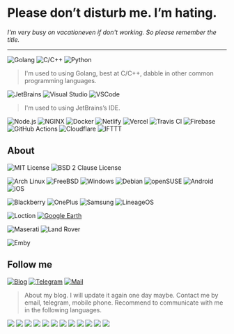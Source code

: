 
# Please don’t disturb me. I’m hating.

*I'm very busy on vacationeven if don't working. So please remember the title.*

---

![Golang](https://img.shields.io/badge/-Golang-00ADD8?style=flat-square&logo=Go&logoColor=fff&labelColor=00acd7) ![C/C++](https://img.shields.io/badge/-C%2fC%2b%2b-00599C?style=flat-square&logo=C%2b%2b&logoColor=fff&labelColor=00599C) ![Python](https://img.shields.io/badge/-Python-3776AB?style=flat-square&logo=Python&logoColor=fff&labelColor=3776AB)
> I'm used to using Golang, best at C/C++, dabble in other common programming languages.

![JetBrains](https://img.shields.io/badge/-JetBrains-000?style=flat-square&logo=JetBrains&logoColor=fff&labelColor=000) ![Visual Studio](https://img.shields.io/badge/-Visual%20Studio-5C2D91?style=flat-square&logo=Visual%20Studio&logoColor=fff&labelColor=5C2D91) ![VSCode](https://img.shields.io/badge/-VSCode-007ACC?style=flat-square&logo=Visual%20Studio%20Code&logoColor=fff&labelColor=007ACC) 
> I'm used to using JetBrains’s IDE.

![Node.js](https://img.shields.io/badge/-Node.js-339933?style=flat-square&logo=Node.js&logoColor=fff&labelColor=339933) ![NGINX](https://img.shields.io/badge/-NGINX-269539?style=flat-square&logo=NGINX&logoColor=fff&labelColor=269539) ![Docker](https://img.shields.io/badge/-Docker-2496ED?style=flat-square&logo=Docker&logoColor=fff&labelColor=2496ED) ![Netlify](https://img.shields.io/badge/-Netlify-00C7B7?style=flat-square&logo=Netlify&logoColor=fff&labelColor=00c7b7) ![Vercel](https://img.shields.io/badge/-Vercel-111111?style=flat-square&logo=Vercel&logoColor=fff&labelColor=111111) ![Travis CI](https://img.shields.io/badge/-Travis%20CI-3EAAAF?style=flat-square&logo=Travis%20CI&logoColor=fff&labelColor=3eaaaf) ![Firebase](https://img.shields.io/badge/-Firebase-FFCA28?style=flat-square&logo=Firebase&logoColor=fff&labelColor=ffca28)  ![GitHub Actions](https://img.shields.io/badge/-GitHub%20Actions-2088FF?style=flat-square&logo=GitHub%20Actions&logoColor=fff&labelColor=2088FF) ![Cloudflare](https://img.shields.io/badge/-Cloudflare-F38020?style=flat-square&logo=Cloudflare&logoColor=fff&labelColor=f38020) ![IFTTT](https://img.shields.io/badge/-IFTTT-000?style=flat-square&logo=IFTTT&logoColor=fff&labelColor=000)

About
---
![MIT License](https://img.shields.io/badge/-MIT%20License-3DA639?style=flat-square&logo=Open%20Source%20Initiative&logoColor=fff&labelColor=3DA639) ![BSD 2 Clause License](https://img.shields.io/badge/-BSD%202%20Clause%20License-3DA639?style=flat-square&logo=Open%20Source%20Initiative&logoColor=fff&labelColor=3DA639)

![Arch Linux](https://img.shields.io/badge/-Arch%20Linux-1793D1?style=flat-square&logo=Arch%20Linux&logoColor=fff&labelColor=1793D1) ![FreeBSD](https://img.shields.io/badge/-FreeBSD-AB2B28?style=flat-square&logo=FreeBSD&logoColor=fff&labelColor=AB2B28) ![Windows](https://img.shields.io/badge/-Windows-0078D6?style=flat-square&logo=Windows&logoColor=fff&labelColor=0078D6) ![Debian](https://img.shields.io/badge/-Debian-A81D33?style=flat-square&logo=Debian&logoColor=fff&labelColor=A81D33) ![openSUSE](https://img.shields.io/badge/-openSUSE-73BA25?style=flat-square&logo=openSUSE&logoColor=fff&labelColor=73BA25) ![Android](https://img.shields.io/badge/-Android-3DDC84?style=flat-square&logo=Android&logoColor=fff&labelColor=3DDC84) ![iOS](https://img.shields.io/badge/-iPhone-888888?style=flat-square&logo=iOS&logoColor=fff&labelColor=888888)

![Blackberry](https://img.shields.io/badge/-Blackberry-000?style=flat-square&logo=Blackberry&logoColor=fff&labelColor=000) ![OnePlus](https://img.shields.io/badge/-OnePlus-F5010C?style=flat-square&logo=OnePlus&logoColor=fff&labelColor=F5010C) ![Samsung](https://img.shields.io/badge/-Samsung-1428A0?style=flat-square&logo=Samsung&logoColor=fff&labelColor=1428A0) ![LineageOS](https://img.shields.io/badge/-LineageOS-167C80?style=flat-square&logo=LineageOS&logoColor=fff&labelColor=167C80)

![Loction](https://img.shields.io/badge/-Hong%20Kong-4285F4?style=flat-square&logo=Google%20Maps&logoColor=fff&labelColor=4285F4) [![Google Earth](https://img.shields.io/badge/-Google%20Earth-4285F4?style=flat-square&logo=Google%20Earth&logoColor=fff&labelColor=4285F4)](https://earth.google.com/web/@22.23633099,114.19688325,4.11504147a,1321.36142923d,35y,357.66906762h,0t,0r)

![Maserati](https://img.shields.io/badge/-Maserati%20Grancabrio%20MC-0C2340?style=flat-square&logo=Maserati&logoColor=fff&labelColor=0C2340) ![Land Rover](https://img.shields.io/badge/-Range%20Rover%20SV%20Coupe-F38020?style=flat-square&logo=Land%20Rover&logoColor=fff&labelColor=f38020)

![Emby](https://img.shields.io/badge/-Emby-52B54B?style=flat-square&logo=Emby&logoColor=fff&labelColor=52B54B)

Follow me
---
[![Blog](https://img.shields.io/badge/-https://blog.hanxv.com-0e83cd?style=flat-square&logo=Hexo&logoColor=fff&labelColor=0e83cd)](https://blog.hanxv.com)  [![Telegram](https://img.shields.io/badge/-@Hanxv-3db6f1?style=flat-square&logo=Telegram&logoColor=2ca5e0&labelColor=3db6f1)](https://t.me/Hanxv) [![Mail](https://img.shields.io/badge/-github@hanxv.com-911318?style=flat-square&logo=Mail.RU&logoColor=white&labelColor=c14438)](mailto:github_at_hanxv.com)
> About my blog. I will update it again one day maybe. Contact me by email, telegram, mobile phone.
> Recommend to communicate with me in the following languages.

![](https://img.shields.io/badge/-🇨🇳简体中文-4285F4?style=flat-square&logo=Google%20Translate&logoColor=fff&labelColor=4285F4) ![](https://img.shields.io/badge/-🇹🇼繁體中文-4285F4?style=flat-square&logo=Google%20Translate&logoColor=fff&labelColor=4285F4) ![](https://img.shields.io/badge/-🇭🇰粤文-4285F4?style=flat-square&logo=Google%20Translate&logoColor=fff&labelColor=4285F4) ![](https://img.shields.io/badge/-🇯🇵日本語-4285F4?style=flat-square&logo=Google%20Translate&logoColor=fff&labelColor=4285F4) ![](https://img.shields.io/badge/-🇰🇷한국어-4285F4?style=flat-square&logo=Google%20Translate&logoColor=fff&labelColor=4285F4) ![](https://img.shields.io/badge/-🇺🇸English-4285F4?style=flat-square&logo=Google%20Translate&logoColor=fff&labelColor=4285F4) ![](https://img.shields.io/badge/-🇫🇷français-4285F4?style=flat-square&logo=Google%20Translate&logoColor=fff&labelColor=4285F4) ![](https://img.shields.io/badge/-🇩🇪Deutsche-4285F4?style=flat-square&logo=Google%20Translate&logoColor=fff&labelColor=4285F4) ![](https://img.shields.io/badge/-🇷🇺русский-4285F4?style=flat-square&logo=Google%20Translate&logoColor=fff&labelColor=4285F4) ![](https://img.shields.io/badge/-🇵🇱Polskie-4285F4?style=flat-square&logo=Google%20Translate&logoColor=fff&labelColor=4285F4) ![](https://img.shields.io/badge/-🇪🇸Español-4285F4?style=flat-square&logo=Google%20Translate&logoColor=fff&labelColor=4285F4) ![](https://img.shields.io/badge/-🇮🇹italiano-4285F4?style=flat-square&logo=Google%20Translate&logoColor=fff&labelColor=4285F4)
